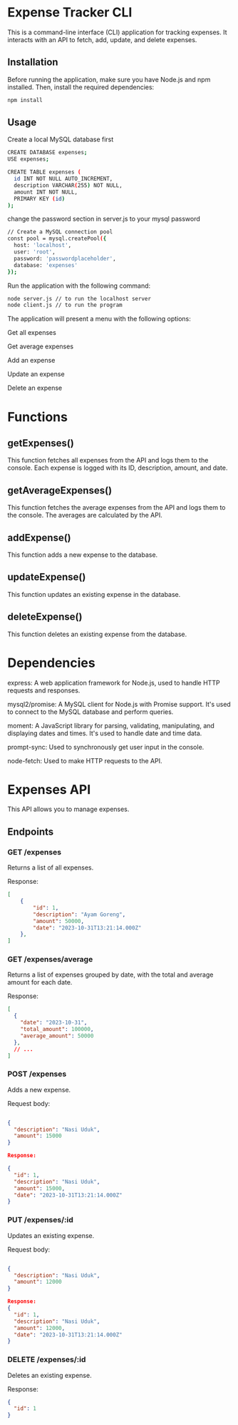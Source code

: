 # Expense Tracker CLI

This is a command-line interface (CLI) application for tracking expenses. It interacts with an API to fetch, add, update, and delete expenses.

## Installation

Before running the application, make sure you have Node.js and npm installed. Then, install the required dependencies:

```bash
npm install
```

## Usage

Create a local MySQL database first

```bash
CREATE DATABASE expenses;
USE expenses;

CREATE TABLE expenses (
  id INT NOT NULL AUTO_INCREMENT,
  description VARCHAR(255) NOT NULL,
  amount INT NOT NULL,
  PRIMARY KEY (id)
);

```
change the password section in server.js to your mysql password

```bash
// Create a MySQL connection pool
const pool = mysql.createPool({
  host: 'localhost',
  user: 'root',
  password: 'passwordplaceholder',
  database: 'expenses'
});
```
Run the application with the following command:
```bash
node server.js // to run the localhost server
node client.js // to run the program
```
The application will present a menu with the following options:

Get all expenses

Get average expenses

Add an expense

Update an expense

Delete an expense

# Functions

## getExpenses()
This function fetches all expenses from the API and logs them to the console. Each expense is logged with its ID, description, amount, and date.

## getAverageExpenses()
This function fetches the average expenses from the API and logs them to the console. The averages are calculated by the API.

## addExpense()

This function adds a new expense to the database.

## updateExpense()

This function updates an existing expense in the database.

## deleteExpense()

This function deletes an existing expense from the database.

# Dependencies
express: A web application framework for Node.js, used to handle HTTP requests and responses.

mysql2/promise: A MySQL client for Node.js with Promise support. It's used to connect to the MySQL database and perform queries.

moment: A JavaScript library for parsing, validating, manipulating, and displaying dates and times. It's used to handle date and time data.

prompt-sync: Used to synchronously get user input in the console.

node-fetch: Used to make HTTP requests to the API.



# Expenses API

This API allows you to manage expenses.

## Endpoints

### GET /expenses ###

Returns a list of all expenses.

Response:

```json
[
    {
        "id": 1,
        "description": "Ayam Goreng",
        "amount": 50000,
        "date": "2023-10-31T13:21:14.000Z"
    },
]

```

### GET /expenses/average
Returns a list of expenses grouped by date, with the total and average amount for each date.

Response:
```json
[
  {
    "date": "2023-10-31",
    "total_amount": 100000,
    "average_amount": 50000
  },
  // ...
]
```




### POST /expenses
Adds a new expense.

Request body:
```json

{
  "description": "Nasi Uduk",
  "amount": 15000
}

Response:

{
  "id": 1,
  "description": "Nasi Uduk",
  "amount": 15000,
  "date": "2023-10-31T13:21:14.000Z"
}
```



### PUT /expenses/:id
Updates an existing expense.

Request body:
```json

{
  "description": "Nasi Uduk",
  "amount": 12000
}

Response:
{
  "id": 1,
  "description": "Nasi Uduk",
  "amount": 12000,
  "date": "2023-10-31T13:21:14.000Z"
}
```

### DELETE /expenses/:id
Deletes an existing expense.

Response:

```json
{
  "id": 1
}
```
